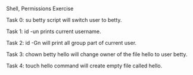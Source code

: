 Shell, Permissions Exercise 

Task 0: su betty script will switch user to betty.

Task 1: id -un prints current username.

Task 2: id -Gn will print all group part of current user.

Task 3: chown betty hello will change owner of the file hello to user betty.

Task 4: touch hello command will create empty file called hello.

